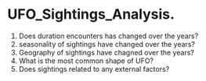 # UFO_Sightings_Analysis.
1. Does duration encounters has changed over the years?
2. seasonality of sightings have changed over the years?
3. Geography of sightings have chagned over the years?
4. What is the most common shape of UFO?
5. Does sightings related to any external factors?
